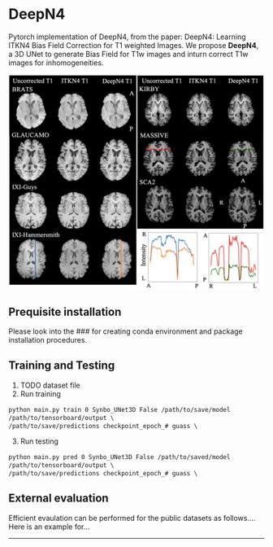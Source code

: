 # DeepN4
Pytorch implementation of DeepN4, from the paper: DeepN4: Learning ITKN4 Bias Field Correction for T1 weighted Images. 
We propose **DeepN4**, a 3D UNet to generate Bias Field for T1w images and inturn correct T1w images for inhomogeneities.

<p align="center">
<img src="figures/fig.png" width=100% height=40% 
class="center">
</p>

## Prequisite installation
Please look into the ### for creating conda environment and package installation procedures. 

## Training and Testing
1. TODO dataset file 
2. Run training 
```
python main.py train 0 Synbo_UNet3D False /path/to/save/model /path/to/tensorboard/output \
/path/to/save/predictions checkpoint_epoch_# guass \
```
3. Run testing 
```
python main.py pred 0 Synbo_UNet3D False /path/to/saved/model /path/to/tensorboard/output \ 
/path/to/save/predictions checkpoint_epoch_# guass \
```

## External evaluation 
Efficient evaulation can be performed for the public datasets as follows.... Here is an example for... 

---






